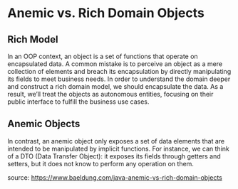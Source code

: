 # Anemic vs. Rich Domain Objects

## Rich Model
In an OOP context, an object is a set of functions that operate on encapsulated data. A common mistake is to perceive an object as a mere collection of elements and breach its encapsulation by directly manipulating its fields to meet business needs.
In order to understand the domain deeper and construct a rich domain model, we should encapsulate the data. As a result, we’ll treat the objects as autonomous entities, focusing on their public interface to fulfill the business use cases.

## Anemic Objects

In contrast, an anemic object only exposes a set of data elements that are intended to be manipulated by implicit functions. For instance, we can think of a DTO (Data Transfer Object): it exposes its fields through getters and setters, but it does not know to perform any operation on them.

source: https://www.baeldung.com/java-anemic-vs-rich-domain-objects


